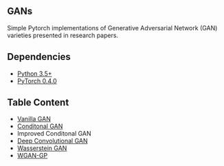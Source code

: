 ## GANs
Simple Pytorch implementations of Generative Adversarial Network (GAN) varieties presented in research papers.

## Dependencies
* [Python 3.5+](https://www.continuum.io/downloads)
* [PyTorch 0.4.0](http://pytorch.org/)

## Table Content
* [Vanilla GAN](https://arxiv.org/pdf/1406.2661.pdf)
* [Conditonal GAN](https://arxiv.org/pdf/1411.1784.pdf)
* Improved Conditonal GAN
* [Deep Convolutional GAN](https://arxiv.org/pdf/1511.06434.pdf)
* [Wasserstein GAN](https://arxiv.org/pdf/1701.07875.pdf)
* [WGAN-GP](https://arxiv.org/pdf/1704.00028.pdf)


